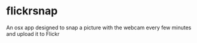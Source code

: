 # flickrsnap
An osx app designed to snap a picture with the webcam every few minutes and upload it to Flickr
